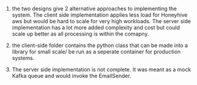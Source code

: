 1. the two designs give 2 alternative approaches to implementing the system.
   The client side implementation applies less load for Honeyhive aws but would be hard to scale for very high workloads.
   The server side implementation has a lot more added complexity and cost but could scale up better as all processing is within the comapny.

2. the client-side folder contains the python class that can be made into a library for small scale/ be run as a seperate container for production systems.
3. The server side implementation is not complete. It was meant as a mock Kafka queue and would invoke the EmailSender.
